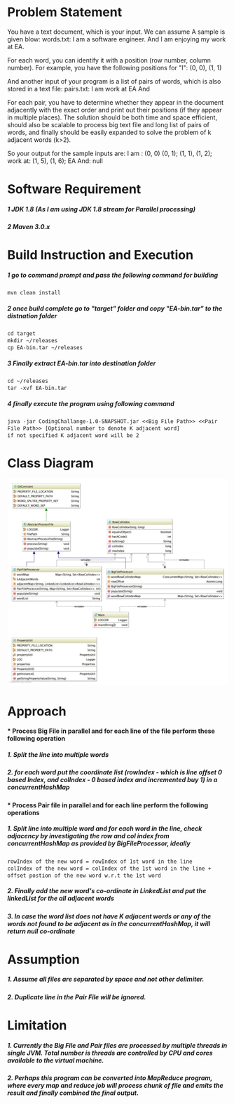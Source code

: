 Problem Statement
============================
You have a text document, which is your input. We can assume A sample is given blow:
words.txt:
I am a software engineer.
And I am enjoying my work at EA.

For each word, you can identify it with a position (row number, column number).
For example, you have the following positions for "I":
(0, 0), (1, 1)

And another input of your program is a list of pairs of words, which is also stored in a text file:
pairs.txt:
I am
work at
EA And

For each pair, you have to determine whether they appear in the document adjacently
with the exact order and print out their positions (if they appear in multiple places).
The solution should be both time and space efficient, should also be scalable to process
big text file and long list of pairs of words, and finally should be easily expanded
to solve the problem of k adjacent words (k>2).

So your output for the sample inputs are:
I am : (0, 0) (0, 1); (1, 1), (1, 2);
work at: (1, 5), (1, 6);
EA And: null

Software Requirement
==========================
##### 1 JDK 1.8 (As I am using JDK 1.8 stream for Parallel processing)
##### 2 Maven 3.0.x

Build Instruction and Execution
==========================
##### 1 go to command prompt and pass the following command for building
    mvn clean install
##### 2 once build complete go to "target" folder and copy "EA-bin.tar" to the distnation folder
    cd target
    mkdir ~/releases
    cp EA-bin.tar ~/releases
##### 3 Finally extract EA-bin.tar into destination folder
    cd ~/releases
    tar -xvf EA-bin.tar

##### 4 finally execute the program using following command
    java -jar CodingChallange-1.0-SNAPSHOT.jar <<Big File Path>> <<Pair File Path>> [Optional number to denote K adjacent word]
    if not specified K adjacent word will be 2

 Class Diagram
============================
![class diagram](diagram.jpg)


Approach
=======================
#### * Process Big File in parallel and for each line of the file perform these following operation
##### 1. Split the line into multiple words
##### 2. for each word put the coordinate list (rowIndex - which is line offset 0 based Index, and colIndex - 0 based index and incremented buy 1) in a concurrentHashMap

#### * Process Pair file in parallel and for each line perform the following operations
##### 1. Split line into multiple word and for each word in the line, check adjacency by investigating the row and col index from concurrentHashMap as provided by BigFileProcessor, ideally
    rowIndex of the new word = rowIndex of 1st word in the line
    colIndex of the new word = colIndex of the 1st word in the line + offset postion of the new word w.r.t the 1st word
##### 2. Finally add the new word's co-ordinate in LinkedList and put the linkedList for the all adjacent words
##### 3. In case the word list does not have K adjacent words or any of the words not  found to be adjacent as in the concurrentHashMap, it will return null co-ordinate

Assumption
=========================
##### 1. Assume all files are separated by space and not other delimiter.
##### 2. Duplicate line in the Pair File will be ignored.


Limitation
=============================
##### 1. Currently the Big File and Pair files are processed by multiple threads in single JVM. Total number is threads are controlled by CPU and cores available to the virtual machine.
##### 2. Perhaps this program can be converted into MapReduce program, where every map and reduce job will process chunk of file and emits the result and finally combined the final output.
